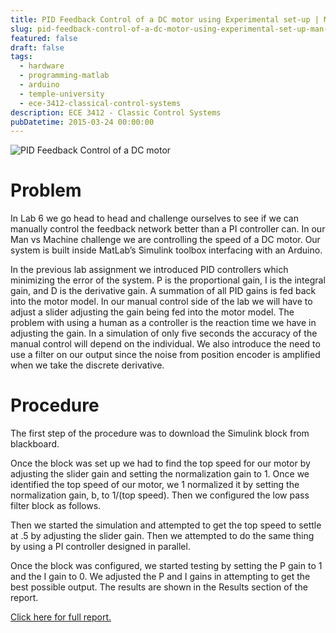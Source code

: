 ```yaml
---
title: PID Feedback Control of a DC motor using Experimental set-up | Man vs. Machine
slug: pid-feedback-control-of-a-dc-motor-using-experimental-set-up-man-vs-machine
featured: false
draft: false
tags:
  - hardware
  - programming-matlab
  - arduino
  - temple-university
  - ece-3412-classical-control-systems
description: ECE 3412 - Classic Control Systems
pubDatetime: 2015-03-24 00:00:00
---
```


![PID Feedback Control of a DC motor](@assets/images/3412_controls/pid_feedback_dc_motor_setup.png)

# Problem

In Lab 6 we go head to head and challenge ourselves to see if we can manually
control the feedback network better than a PI controller can. In our Man vs
Machine challenge we are controlling the speed of a DC motor. Our system is
built inside MatLab’s Simulink toolbox interfacing with an Arduino.

In the previous lab assignment we introduced PID controllers which minimizing
the error of the system. P is the proportional gain, I is the integral gain,
and D is the derivative gain. A summation of all PID gains is fed back into the
motor model. In our manual control side of the lab we will have to adjust a
slider adjusting the gain being fed into the motor model. The problem with
using a human as a controller is the reaction time we have in adjusting the
gain. In a simulation of only five seconds the accuracy of the manual control
will depend on the individual. We also introduce the need to use a filter on
our output since the noise from position encoder is amplified when we take the
discrete derivative.

# Procedure

The first step of the procedure was to download the Simulink block from
blackboard.

Once the block was set up we had to find the top speed for our motor by
adjusting the slider gain and setting the normalization gain to 1. Once we
identified the top speed of our motor, we 1 normalized it by setting the
normalization gain, b, to 1/(top speed). Then we configured the low pass filter
block as follows.

Then we started the simulation and attempted to get the top speed to settle at
.5 by adjusting the slider gain. Then we attempted to do the same thing by
using a PI controller designed in parallel.

Once the block was configured, we started testing by setting the P gain to 1
and the I gain to 0. We adjusted the P and I gains in attempting to get the
best possible output. The results are shown in the Results section of the
report.

[Click here for full report.](/public/assets/files/20150324_trejo_devin_lab06.pdf)
